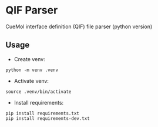 # QIF Parser
CueMol interface definition (QIF) file parser (python version)

## Usage
- Create venv:
```
python -m venv .venv
```

- Activate venv:
```
source .venv/bin/activate
```

- Install requirements:
```
pip install requirements.txt
pip install requirements-dev.txt
```
